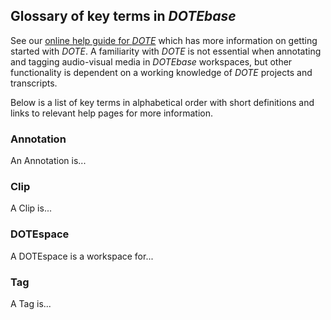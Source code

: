 ## Glossary of key terms in _DOTEbase_

See our [online help guide for _DOTE_](https://bigsoftvideo.github.io/DOTE/) which has more information on getting started with _DOTE_.
A familiarity with _DOTE_ is not essential when annotating and tagging audio-visual media in _DOTEbase_ workspaces, but other functionality is dependent on a working knowledge of _DOTE_ projects and transcripts.

Below is a list of key terms in alphabetical order with short definitions and links to relevant help pages for more information.

### Annotation <a id='annotation'></a>

An Annotation is...

### Clip <a id='clip'></a>

A Clip is...

### DOTEspace  <a id='workspace'></a>

A DOTEspace is a workspace for...

### Tag <a id='tag'></a>

A Tag is...

